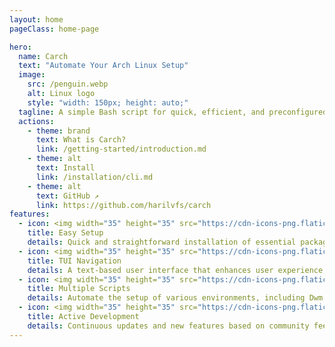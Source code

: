 ```yaml
---
layout: home
pageClass: home-page

hero:
  name: Carch 
  text: "Automate Your Arch Linux Setup"
  image:
    src: /penguin.webp
    alt: Linux logo
    style: "width: 150px; height: auto;"
  tagline: A simple Bash script for quick, efficient, and preconfigured Arch Linux system setup 🧩
  actions:
    - theme: brand
      text: What is Carch? 
      link: /getting-started/introduction.md
    - theme: alt
      text: Install 
      link: /installation/cli.md
    - theme: alt
      text: GitHub ↗
      link: https://github.com/harilvfs/carch
features:
  - icon: <img width="35" height="35" src="https://cdn-icons-png.flaticon.com/128/10229/10229090.png" alt="setup"/>
    title: Easy Setup
    details: Quick and straightforward installation of essential packages.
  - icon: <img width="35" height="35" src="https://cdn-icons-png.flaticon.com/128/7425/7425907.png" alt="tui"/>
    title: TUI Navigation
    details: A text-based user interface that enhances user experience.
  - icon: <img width="35" height="35" src="https://cdn-icons-png.flaticon.com/128/3131/3131638.png" alt="scripts"/>
    title: Multiple Scripts
    details: Automate the setup of various environments, including Dwm and Hyprland.
  - icon: <img width="35" height="35" src="https://cdn-icons-png.flaticon.com/128/3308/3308315.png" alt="development"/>
    title: Active Development
    details: Continuous updates and new features based on community feedback.
---
```


<style>
:root {
  --vp-home-hero-name-color: transparent;
  --vp-home-hero-name-background: -webkit-linear-gradient(120deg, var(--vp-c-purple-3), var(--vp-c-brand-3));

  --vp-home-hero-image-background-image: linear-gradient(-45deg, var(--vp-c-purple-3), var(--vp-c-brand-3));
  --vp-home-hero-image-filter: blur(44px);
}

:root {
  --overlay-gradient: color-mix(in srgb, var(--vp-c-brand-1), transparent 55%);
}

.dark {
  --overlay-gradient: color-mix(in srgb, var(--vp-c-brand-1), transparent 85%);
}

.home-page {
  background:
    linear-gradient(215deg, var(--overlay-gradient), transparent 40%),
    radial-gradient(var(--overlay-gradient), transparent 40%) no-repeat -60vw -40vh / 105vw 200vh,
    radial-gradient(var(--overlay-gradient), transparent 65%) no-repeat 50% calc(100% + 20rem) / 60rem 30rem;

  .VPFeature a {
    font-weight: bold;
    color: var(--vp-c-brand-2);
  }

  .VPFooter {
    background-color: transparent !important;
    border: none;
  }

  .VPNavBar:not(.top) {
    background-color: transparent !important;
    -webkit-backdrop-filter: blur(16px);
    backdrop-filter: blur(16px);

    div.divider {
      display: none;
    }
  }
}

@media (min-width: 640px) {
  :root {
    --vp-home-hero-image-filter: blur(56px);
  }
}

@media (min-width: 960px) {
  :root {
    --vp-home-hero-image-filter: blur(68px);
  }
}
</style>
